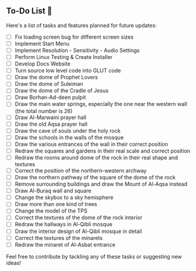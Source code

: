 ## To-Do List 📝

Here's a list of tasks and features planned for future updates:

- [ ] Fix loading screen bug for different screen sizes
- [ ] Implement Start Menu
- [ ] Implement Resolution - Sensitivity - Audio Settings
- [ ] Perform Linux Testing & Create Installer
- [ ] Develop Docs Website
- [ ] Turn source low level code into GLUT code
- [ ] Draw the dome of Prophet Lovers
- [ ] Draw the dome of Suleiman
- [ ] Draw the dome of the Cradle of Jesus
- [ ] Draw Borhan-Ad-deen pulpit
- [ ] Draw the main water springs, especially the one near the western wall (the total number is 26)
- [ ] Draw Al-Marwaini prayer hall
- [ ] Draw the old Aqsa prayer hall
- [ ] Draw the cave of souls under the holy rock
- [ ] Draw the schools in the walls of the mosque
- [ ] Draw the various entrances of the wall in their correct position 
- [ ] Redraw the squares and gardens in their real scale and correct position
- [ ] Redraw the rooms around dome of the rock in their real shape and textures
- [ ] Correct the position of the northern-western archway
- [ ] Draw the northern pathway of the square of the dome of the rock
- [ ] Remove surrounding buildings and draw the Mount of Al-Aqsa instead 
- [ ] Draw Al-Buraq wall and square
- [ ] Change the skybox to a sky hemisphere
- [ ] Draw more than one kind of trees
- [ ] Change the model of the TPS 
- [ ] Correct the textures of the dome of the rock interior
- [ ] Redraw the hallways in Al-Qibli mosque
- [ ] Draw the interior design of Al-Qibli mosque in detail
- [ ] Correct the textures of the minarets
- [ ] Redraw the minaret of Al-Asbat entrance

Feel free to contribute by tackling any of these tasks or suggesting new ideas!
